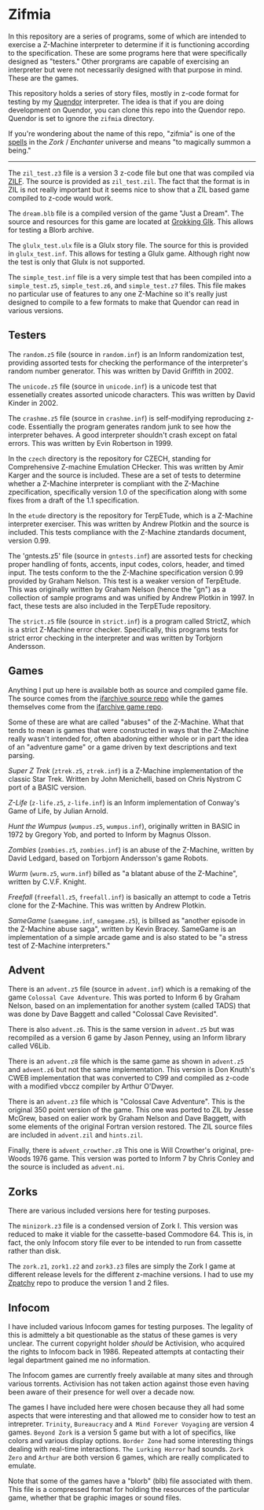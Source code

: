 # Zifmia

In this repository are a series of programs, some of which are intended to exercise a Z-Machine interpreter to determine if it is functioning according to the specification. These are some programs here that were specifically designed as "testers." Other prorgrams are capable of exercising an interpreter but were not necessarily designed with that purpose in mind. These are the games.

This repository holds a series of story files, mostly in z-code format for testing by my [Quendor](http://github.com/jeffnyman/quendor) interpreter. The idea is that if you are doing development on Quendor, you can clone this repo into the Quendor repo. Quendor is set to ignore the `zifmia` directory.

If you're wondering about the name of this repo, "zifmia" is one of the [spells](http://www.ifwiki.org/index.php/Spells) in the *Zork* / *Enchanter* universe and means "to magically summon a being."

---

The `zil_test.z3` file is a version 3 z-code file but one that was compiled via [ZILF](https://bitbucket.org/jmcgrew/zilf/wiki/Home). The source is provided as `zil_test.zil`. The fact that the format is in ZIL is not really important but it seems nice to show that a ZIL based game compiled to z-code would work.

The `dream.blb` file is a compiled version of the game "Just a Dream". The source and resources for this game are located at [Grokking Glk](http://www.iffydoemain.com/grokglk/index.htm). This allows for testing a Blorb archive.

The `glulx_test.ulx` file is a Glulx story file. The source for this is provided in `glulx_test.inf`. This allows for testing a Glulx game. Although right now the test is only that Glulx is not supported.

The `simple_test.inf` file is a very simple test that has been compiled into a `simple_test.z5`, `simple_test.z6`, and `simple_test.z7` files. This file makes no particular use of features to any one Z-Machine so it's really just designed to compile to a few formats to make that Quendor can read in various versions.

## Testers

The `random.z5` file (source in `random.inf`) is an Inform randomization test, providing assorted tests for checking the performance of the interpreter's random number generator. This was written by David Griffith in 2002.

The `unicode.z5` file (source in `unicode.inf`) is a unicode test that essenetially creates assorted unicode characters. This was written by David Kinder in 2002.

The `crashme.z5` file (source in `crashme.inf`) is self-modifying reproducing z-code. Essentially the program generates random junk to see how the interpreter behaves. A good interpreter shouldn't crash except on fatal errors. This was written by Evin Robertson in 1999.

In the `czech` directory is the repository for CZECH, standing for Comprehensive Z-machine Emulation CHecker. This was written by Amir Karger and the source is included. These are a set of tests to determine whether a Z-Machine interpreter is compliant with the Z-Machine zpecification, specifically version 1.0 of the specification along with some fixes from a draft of the 1.1 specification.

In the `etude` directory is the repository for TerpETude, which is a Z-Machine interpreter exerciser. This was written by Andrew Plotkin and the source is included. This tests compliance with the Z-Machine ztandards document, version 0.99.

The 'gntests.z5' file (source in `gntests.inf`) are assorted tests for checking proper handling of fonts, accents, input codes, colors, header, and timed input. The tests conform to the the Z-Machine specification version 0.99 provided by Graham Nelson. This test is a weaker version of TerpEtude. This was originally written by Graham Nelson (hence the "gn") as a collection of sample programs and was unified by Andrew Plotkin in 1997. In fact, these tests are also included in the TerpETude repository.

The `strict.z5` file (source in `strict.inf`) is a program called StrictZ, which is a strict Z-Machine error checker. Specifically, this programs tests for strict error checking in the interpreter and was written by Torbjorn Andersson.

## Games

Anything I put up here is available both as source and compiled game file. The source comes from the [ifarchive source repo](http://ifarchive.org/indexes/if-archiveXgamesXsourceXinform.html) while the games themselves come from the [ifarchive game repo](http://ifarchive.org/indexes/if-archiveXgamesXzcode.html).

Some of these are what are called "abuses" of the Z-Machine. What that tends to mean is games that were constructed in ways that the Z-Machine really wasn't intended for, often abadoning either whole or in part the idea of an "adventure game" or a game driven by text descriptions and text parsing.

*Super Z Trek* (`ztrek.z5`, `ztrek.inf`) is a Z-Machine implementation of the classic Star Trek. Written by John Menichelli, based on Chris Nystrom C port of a BASIC version.

*Z-Life* (`z-life.z5`, `z-life.inf`) is an Inform implementation of Conway's Game of Life, by Julian Arnold.

*Hunt the Wumpus* (`wumpus.z5`, `wumpus.inf`), originally written in BASIC in 1972 by Gregory Yob, and ported to Inform by Magnus Olsson.

*Zombies* (`zombies.z5`, `zombies.inf`) is an abuse of the Z-Machine, written by David Ledgard, based on Torbjorn Andersson's game Robots.

*Wurm* (`wurm.z5`, `wurm.inf`) billed as "a blatant abuse of the Z-Machine", written by C.V.F. Knight.

*Freefall* (`freefall.z5`, `freefall.inf`) is basically an attempt to code a Tetris clone for the Z-Machine. This was written by Andrew Plotkin.

*SameGame* (`samegame.inf`, `samegame.z5`), is billsed as "another episode in the Z-Machine abuse saga", written by Kevin Bracey. SameGame is an implementation of a simple arcade game and is also stated to be "a stress test of Z-Machine interpreters."

## Advent

There is an `advent.z5` file (source in `advent.inf`) which is a remaking of the game `Colossal Cave Adventure`. This was ported to Inform 6 by Graham Nelson, based on an implementation for another system (called TADS) that was done by Dave Baggett and called "Colossal Cave Revisited".

There is also `advent.z6`. This is the same version in `advent.z5` but was recompiled as a version 6 game by Jason Penney, using an Inform library called V6Lib.

There is an `advent.z8` file which is the same game as shown in `advent.z5` and `advent.z6` but not the same implementation. This version is Don Knuth's CWEB implementation that was converted to C99 and compiled as z-code with a modified vbccz compiler by Arthur O'Dwyer.

There is an `advent.z3` file which is "Colossal Cave Adventure". This is the original 350 point version of the game. This one was ported to ZIL by Jesse McGrew, based on ealier work by Graham Nelson and Dave Baggett, with some elements of the original Fortran version restored. The ZIL source files are included in `advent.zil` and `hints.zil`.

Finally, there is `advent_crowther.z8` This one is Will Crowther's original, pre-Woods 1976 game. This version was ported to Inform 7 by Chris Conley and the source is included as `advent.ni`.

## Zorks

There are various included versions here for testing purposes.

The `minizork.z3` file is a condensed version of Zork I. This version was reduced to make it viable for the cassette-based Commodore 64. This is, in fact, the only Infocom story file ever to be intended to run from cassette rather than disk.

The `zork.z1`, `zork1.z2` and `zork3.z3` files are simply the Zork I game at different release levels for the different z-machine versions. I had to use my [Zpatchy](https://github.com/jeffnyman/zpatchy) repo to produce the version 1 and 2 files.

## Infocom

I have included various Infocom games for testing purposes. The legality of this is admittely a bit questionable as the status of these games is very unclear. The current copyright holder *should* be Activision, who acquired the rights to Infocom back in 1986. Repeated attempts at contacting their legal department gained me no information.

The Infocom games are currently freely available at many sites and through various torrents. Activision has not taken action against those even having been aware of their presence for well over a decade now.

The games I have included here were chosen because they all had some aspects that were interesting and that allowed me to consider how to test an intrepreter. `Trinity`, `Bureaucracy` and `A Mind Forever Voyaging` are version 4 games. `Beyond Zork` is a version 5 game but with a lot of specifics, like colors and various display options. `Border Zone` had some interesting things dealing with real-time interactions. `The Lurking Horror` had sounds. `Zork Zero` and `Arthur` are both version 6 games, which are really complicated to emulate.

Note that some of the games have a "blorb" (blb) file associated with them. This file is a compressed format for holding the resources of the particular game, whether that be graphic images or sound files.
